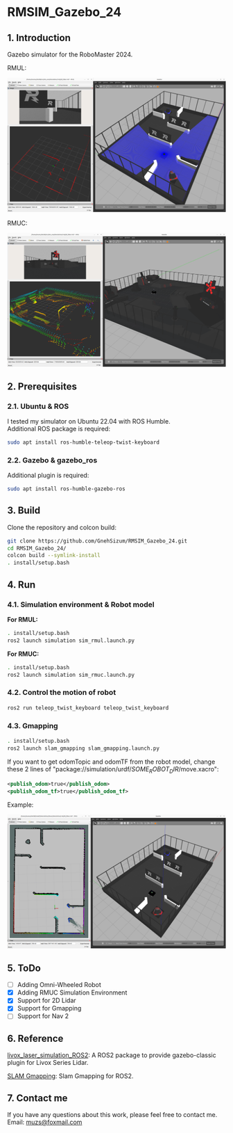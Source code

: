 # RMSIM_Gazebo_24

## 1. Introduction

Gazebo simulator for the RoboMaster 2024.

RMUL:

![RMUL](img/SIM_RMUL.png)

RMUC:

![RMUC](img/SIM_RMUC.png)

## 2. Prerequisites

### 2.1. Ubuntu & ROS

I tested my simulator on Ubuntu 22.04 with ROS Humble.    
Additional ROS package is required: 

```bash
sudo apt install ros-humble-teleop-twist-keyboard
```

### 2.2. Gazebo & gazebo_ros

Additional plugin is required:

```bash
sudo apt install ros-humble-gazebo-ros
```

## 3. Build

Clone the repository and colcon build: 

```bash
git clone https://github.com/GnehSizum/RMSIM_Gazebo_24.git
cd RMSIM_Gazebo_24/
colcon build --symlink-install
. install/setup.bash
```

## 4. Run

### 4.1. Simulation environment & Robot model

**For RMUL:**

```bash
. install/setup.bash
ros2 launch simulation sim_rmul.launch.py
```

**For RMUC:**

```bash
. install/setup.bash
ros2 launch simulation sim_rmuc.launch.py
```

### 4.2. Control the motion of robot

```bash
ros2 run teleop_twist_keyboard teleop_twist_keyboard
```

### 4.3. Gmapping

```bash
. install/setup.bash
ros2 launch slam_gmapping slam_gmapping.launch.py
```

If you want to get odomTopic and odomTF from the robot model, change these 2 lines of "package://simulation/urdf/$SOME_ROBOT_DIR$/move.xacro": 

```xml
<publish_odom>true</publish_odom>
<publish_odom_tf>true</publish_odom_tf>
```

Example: 

![Gmapping](img/gmapping.png)

## 5. ToDo

- [ ] Adding Omni-Wheeled Robot
- [x] Adding RMUC Simulation Environment
- [x] Support for 2D Lidar
- [x] Support for Gmapping
- [ ] Support for Nav 2

## 6. Reference

[livox_laser_simulation_ROS2](https://github.com/stm32f303ret6/livox_laser_simulation_RO2.git): A ROS2 package to provide gazebo-classic plugin for Livox Series Lidar.

[SLAM Gmapping](https://github.com/Project-MANAS/slam_gmapping): Slam Gmapping for ROS2.

## 7. Contact me

If you have any questions about this work, please feel free to contact me.    
Email: muzs@foxmail.com